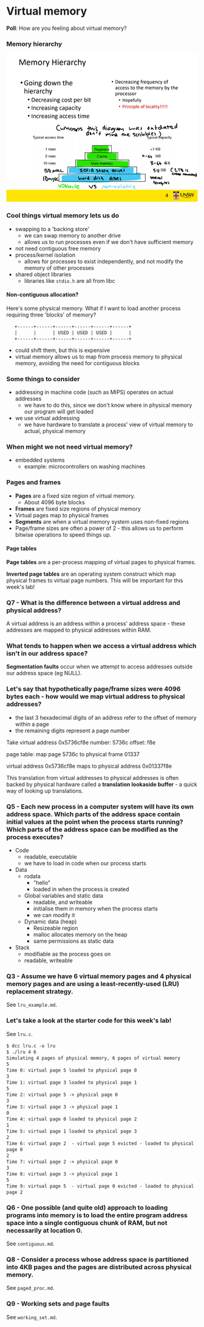 # Virtual memory

**Poll**: How are you feeling about virtual memory?

### Memory hierarchy
![yoinked and improved from os slides](cs3231-memory-hierarchy.png)

### Cool things virtual memory lets us do
- swapping to a 'backing store'
    - we can swap memory to another drive
    - allows us to run processes even if we don't have sufficient memory
- not need contiguous free memory
- process/kernel isolation
    - allows for processes to exist independently, and not modify the memory of other processes
- shared object libraries
    - libraries like `stdio.h` are all from libc

#### Non-contiguous allocation?

Here's some physical memory. What if I want to load another process requiring three 'blocks' of memory?
```
   +------+------+------+------+------+------+
   |      |      | USED | USED | USED |      |
   +------+------+------+------+------+------+
```
- could shift them, but this is expensive
- virtual memory allows us to map from process memory to physical memory, avoiding the need for contiguous blocks


### Some things to consider
- addressing in machine code (such as MIPS) operates on actual addresses
    - we have to do this, since we don't know where in physical memory our program will get loaded
- we use virtual addressing
    - we have hardware to translate a process' view of virtual memory to actual, physical memory

### When might we not need virtual memory?
- embedded systems
    - example: microcontrollers on washing machines

### Pages and frames
- **Pages** are a fixed size region of virtual memory.
    - About 4096 byte blocks
- **Frames** are fixed size regions of physical memory
- Virtual pages map to physical frames
- **Segments** are when a virtual memory system uses non-fixed regions
- Page/frame sizes are often a power of 2 - this allows us to perform bitwise operations to speed things up.

#### Page tables
**Page tables** are a per-process mapping of virtual pages to physical frames.

**Inverted page tables** are an operating system construct which map physical frames to virtual page numbers. This will be important for this week's lab!

### Q7 - What is the difference between a virtual address and physical address?
A virtual address is an address within a process' address space - these addresses are mapped to physical addresses within RAM.

### What tends to happen when we access a virtual address which isn't in our address space?
**Segmentation faults** occur when we attempt to access addresses outside our address space (eg NULL).

### Let's say that hypothetically page/frame sizes were 4096 bytes each - how would we map virtual address to physical addresses?

- the last 3 hexadecimal digits of an address refer to the offset of memory within a page
- the remaining digits represent a page number

Take virtual address 0x5736cf8e
number: 5736c offset: f8e

page table:
map page 5736c to physical frame 01337

virtual address 0x5736cf8e maps to physical address 0x01337f8e

This translation from virtual addresses to physical addresses is often backed by physical hardware called a **translation lookaside buffer** - a quick way of looking up translations.

### Q5 - Each new process in a computer system will have its own address space. Which parts of the address space contain initial values at the point when the process starts running? Which parts of the address space can be modified as the process executes?
- Code
    - readable, executable
    - we have to load in code when our process starts
- Data
    - rodata
        - "hello"
        - loaded in when the process is created
    - Global variables and static data
        - readable, and writeable
        - initialise them in memory when the process starts
        - we can modify it
    - Dynamic data (heap)
        - Resizeable region
        - malloc allocates memory on the heap
        - same permissions as static data
- Stack
    - modifiable as the process goes on
    - readable, writeable

### Q3 - Assume we have 6 virtual memory pages and 4 physical memory pages and are using a least-recently-used (LRU) replacement strategy.

See `lru_example.md`.

### Let's take a look at the starter code for this week's lab!
See `lru.c`.

```
$ dcc lru.c -o lru
$ ./lru 4 6
Simulating 4 pages of physical memory, 6 pages of virtual memory
5
Time 0: virtual page 5 loaded to physical page 0
3
Time 1: virtual page 3 loaded to physical page 1
5
Time 2: virtual page 5 -> physical page 0
3
Time 3: virtual page 3 -> physical page 1
0
Time 4: virtual page 0 loaded to physical page 2
1
Time 5: virtual page 1 loaded to physical page 3
2
Time 6: virtual page 2  - virtual page 5 evicted - loaded to physical page 0
2
Time 7: virtual page 2 -> physical page 0
3
Time 8: virtual page 3 -> physical page 1
5
Time 9: virtual page 5  - virtual page 0 evicted - loaded to physical page 2
```

### Q6 - One possible (and quite old) approach to loading programs into memory is to load the entire program address space into a single contiguous chunk of RAM, but not necessarily at location 0.
See `contiguous.md`.

### Q8 - Consider a process whose address space is partitioned into 4KB pages and the pages are distributed across physical memory.
See `paged_proc.md`.

### Q9 - Working sets and page faults
See `working_set.md`.
